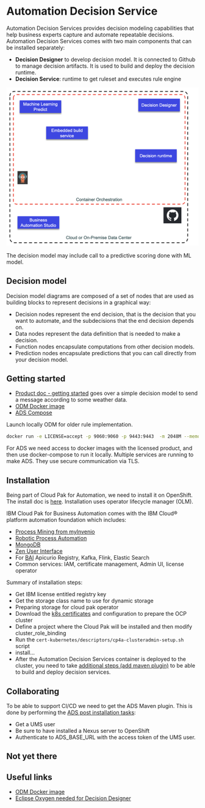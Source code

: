 # Automation Decision Service

Automation Decision Services provides decision modeling capabilities that help business experts capture and automate repeatable decisions. 
Automation Decision Services comes with two main components that can be installed separately:

* **Decision Designer** to develop decision model. It is connected to Github to manage decision artifacts. It is used to build and deploy the decision runtime.
* **Decision Service**: runtime to get ruleset and executes rule engine

![](./images/ads.png)

The decision model may include call to a predictive scoring done with ML model.

## Decision model

Decision model diagrams are composed of a set of nodes that are used as building blocks to represent decisions in a graphical way:

* Decision nodes represent the end decision, that is the decision that you want to automate, and the subdecisions that the end decision depends on.
* Data nodes represent the data definition that is needed to make a decision.
* Function nodes encapsulate computations from other decision models.
* Prediction nodes encapsulate predictions that you can call directly from your decision model.

## Getting started

* [Product doc - getting started](https://www.ibm.com/docs/en/cloud-paks/cp-biz-automation/21.0.x?topic=resources-getting-started-tutorial) goes over a simple decision model to send a message according to some weather data.
* [ODM Docker image](https://hub.docker.com/r/ibmcom/odm)
* [ADS Compose](https://github.ibm.com/dba/ads-compose)

Launch locally ODM for older rule implementation.

```sh
docker run -e LICENSE=accept -p 9060:9060 -p 9443:9443  -m 2048M --memory-reservation 2048M -v $PWD:/config/dbdata/ -e SAMPLE=true ibmcom/odm:8.10
```

For ADS we need access to docker images with the licensed product, and then use docker-compose to run it locally.
Multiple services are running to make ADS. They use secure communication via TLS.

## Installation

Being part of Cloud Pak for Automation, we need to install it on OpenShift. The install doc is [here](https://www.ibm.com/docs/en/cloud-paks/cp-biz-automation/21.0.x?topic=automation-installing). 
Installation uses operator lifecycle manager (OLM).

IBM Cloud Pak for Business Automation comes with the IBM Cloud® platform automation foundation which includes:

* [Process Mining from myInvenio](https://www.ibm.com/docs/en/cloud-paks/1.0?topic=foundation-process-mining)
* [Robotic Process Automation](https://www.ibm.com/docs/en/cloud-paks/1.0?topic=foundation-robotic-process-automation)
* [MongoDB]()
* [Zen User Interface]()
* For [BAI](/techno/bai) Apicurio Registry, Kafka, Flink, Elastic Search
* Common services: IAM, certificate management, Admin UI, license operator

Summary of installation steps:

* Get IBM license entitled registry key
* Get the storage class name to use for dynamic storage
* Preparing storage for cloud pak operator
* Download the [k8s certificates](https://www.ibm.com/docs/en/cloud-paks/cp-biz-automation/21.0.x?topic=cluster-setting-up-admin-script)
 and configuration to prepare the OCP cluster
* Define a project where the Cloud Pak will be installed and then modify cluster_role_binding
* Run the `cert-kubernetes/descriptors/cp4a-clusteradmin-setup.sh` script
* install...
* After the Automation Decision Services container is deployed to the cluster, you need to take [additional steps (add maven plugin)](https://www.ibm.com/docs/en/cloud-paks/cp-biz-automation/21.0.x?topic=tasks-completing-post-deployment-automation-decision-services) to be able to build and deploy decision services.

## Collaborating

To be able to support CI/CD we need to get the ADS Maven plugin. This is done by performing the [ADS post installation tasks](https://www.ibm.com/docs/en/cloud-paks/cp-biz-automation/21.0.x?topic=tasks-completing-post-deployment-automation-decision-services):

* Get a UMS user
* Be sure to have installed a Nexus server to OpenShift
* Authenticate to ADS_BASE_URL with the access token of the UMS user.

## Not yet there



## Useful links

* [ODM Docker image](https://hub.docker.com/r/ibmcom/odm/)
* [Eclipse Oxygen needed for Decision Designer](http://www.eclipse.org/downloads/packages/release/oxygen/3a)